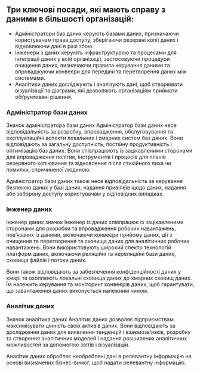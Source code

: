 ## Три ключові посади, які мають справу з даними в більшості організацій:

- Адміністратори баз даних керують базами даних, призначаючи користувачам права доступу, зберігаючи резервні копії даних і відновлюючи дані в разі збою.
- Інженери з даних керують інфраструктурою та процесами для інтеграції даних у всій організації, застосовуючи процедури очищення даних, визначаючи правила керування даними та впроваджуючи конвеєри для передачі та перетворення даних між системами.
- Аналітики даних досліджують і аналізують дані, щоб створювати візуалізації та діаграми, які дозволяють організаціям приймати обґрунтовані рішення.


### Адміністратор бази даних
  Значок адміністратора бази даних Адміністратор бази даних несе відповідальність за розробку, впровадження, обслуговування та експлуатаційні аспекти локальних і хмарних систем баз даних. Вони відповідають за загальну доступність, постійну продуктивність і оптимізацію баз даних. Вони співпрацюють із зацікавленими сторонами для впровадження політик, інструментів і процесів для планів резервного копіювання та відновлення після стихійного лиха чи помилки, спричиненої людиною.
  
  Адміністратор бази даних також несе відповідальність за керування безпекою даних у базі даних, надання привілеїв щодо даних, надання або заборону доступу користувачам у відповідних випадках.

### Інженер даних
  Інженер даних значок Інженер із даних співпрацює із зацікавленими сторонами для розробки та впровадження робочих навантажень, пов’язаних із даними, включаючи конвеєри прийому даних, дії з очищення та перетворення та сховища даних для аналітичних робочих навантажень. Вони використовують широкий спектр технологій платформ даних, включаючи реляційні та нереляційні бази даних, сховища файлів і потоки даних.
  
  Вони також відповідають за забезпечення конфіденційності даних у хмарі та охоплюють локальні сховища даних до хмарних сховищ даних. Їм належить керування та моніторинг конвеєрів даних, щоб гарантувати, що завантаження даних виконується належним чином.

### Аналітик даних
  Значок аналітика даних Аналітик даних дозволяє підприємствам максимізувати цінність своїх активів даних. Вони відповідають за дослідження даних для виявлення тенденцій і взаємозв’язків, розробку та створення аналітичних моделей і надання розширених аналітичних можливостей за допомогою звітів і візуалізацій.
  
  Аналітик даних обробляє необроблені дані в релевантну інформацію на основі визначених бізнес-вимог, щоб надати релевантну інформацію.
